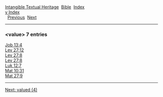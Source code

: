 [Intangible Textual Heritage](../../index)  [Bible](../index) 
[Index](index)   
[v Index](_v_)  
  [Previous](c12068)  [Next](c12070) 

------------------------------------------------------------------------

### &lt;value&gt; 7 entries

[Job 13:4](../kjv/job013.htm#004)  
[Lev 27:12](../kjv/lev027.htm#012)  
[Lev 27:8](../kjv/lev027.htm#008)  
[Lev 27:8](../kjv/lev027.htm#008)  
[Luk 12:7](../kjv/luk012.htm#007)  
[Mat 10:31](../kjv/mat010.htm#031)  
[Mat 27:9](../kjv/mat027.htm#009)  

------------------------------------------------------------------------

[Next: valued (4)](c12070)
